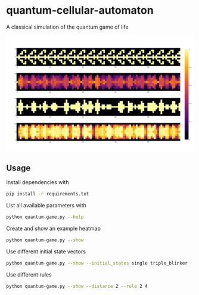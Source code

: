 # quantum-cellular-automaton

A classical simulation of the quantum game of life

![](plot.png)

## Usage
Install dependencies with
```bash
pip install -r requirements.txt
```


List all available parameters with
```bash
python quantum-game.py --help
```


Create and show an example heatmap
```bash
python quantum-game.py --show
```


Use different initial state vectors
```bash
python quantum-game.py --show --initial_states single triple_blinker
```

Use different rules
```bash
python quantum-game.py --show --distance 2 --rule 2 4
```